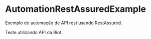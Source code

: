 # AutomationRestAssuredExample

Exemplo de automação de API rest usando RestAssured.

Teste utilizando API da Riot.
